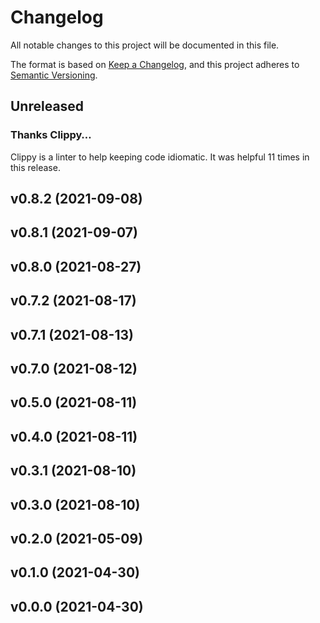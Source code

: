 # Changelog

All notable changes to this project will be documented in this file.

The format is based on [Keep a Changelog](https://keepachangelog.com/en/1.0.0/),
and this project adheres to [Semantic Versioning](https://semver.org/spec/v2.0.0.html).

## Unreleased

### Thanks Clippy…

Clippy is a linter to help keeping code idiomatic. It was helpful 11 times in this release.


## v0.8.2 (2021-09-08)


## v0.8.1 (2021-09-07)


## v0.8.0 (2021-08-27)


## v0.7.2 (2021-08-17)


## v0.7.1 (2021-08-13)


## v0.7.0 (2021-08-12)


## v0.5.0 (2021-08-11)


## v0.4.0 (2021-08-11)


## v0.3.1 (2021-08-10)


## v0.3.0 (2021-08-10)


## v0.2.0 (2021-05-09)


## v0.1.0 (2021-04-30)


## v0.0.0 (2021-04-30)


